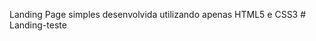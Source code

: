 Landing Page simples desenvolvida utilizando apenas HTML5 e CSS3 
#   L a n d i n g - t e s t e  
 